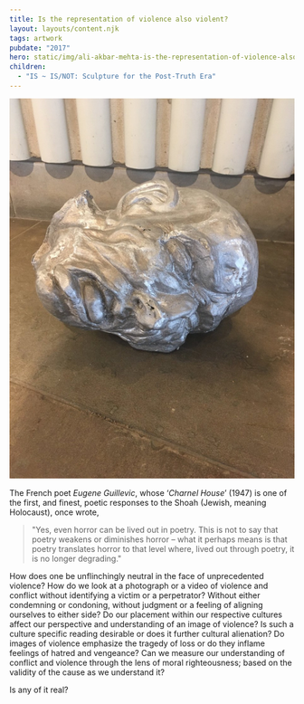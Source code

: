 ```yaml
---
title: Is the representation of violence also violent?
layout: layouts/content.njk
tags: artwork
pubdate: "2017"
hero: static/img/ali-akbar-mehta-is-the-representation-of-violence-also-violent-sandcasted-aluminium-2017.jpg
children:
  - "IS ~ IS/NOT: Sculpture for the Post-Truth Era"
---
```

![Is the representation of violence also Violent?, sand-casted aluminium, 2017](static/img/ali-akbar-mehta-is-the-representation-of-violence-also-violent-sandcasted-aluminium-2017.jpg)

The French poet *Eugene Guillevic*, whose ‘*Charnel House*’ (1947) is one of the first, and finest, poetic responses to the Shoah (Jewish, meaning Holocaust), once wrote, 

> "Yes, even horror can be lived out in poetry. This is not to say that poetry weakens or diminishes horror – what it perhaps means is that poetry translates horror to that level where, lived out through poetry, it is no longer degrading." 

How does one be unflinchingly neutral in the face of unprecedented violence? How do we look at a photograph or a video of violence and conflict without identifying a victim or a perpetrator? Without either condemning or condoning, without judgment or a feeling of aligning ourselves to either side? Do our placement within our respective cultures affect our perspective and understanding of an image of violence? Is such a culture specific reading desirable or does it further cultural alienation? Do images of violence emphasize the tragedy of loss or do they inflame feelings of hatred and vengeance? Can we measure our understanding of conflict and violence through the lens of moral righteousness; based on the validity of the cause as we understand it? 

Is any of it real?